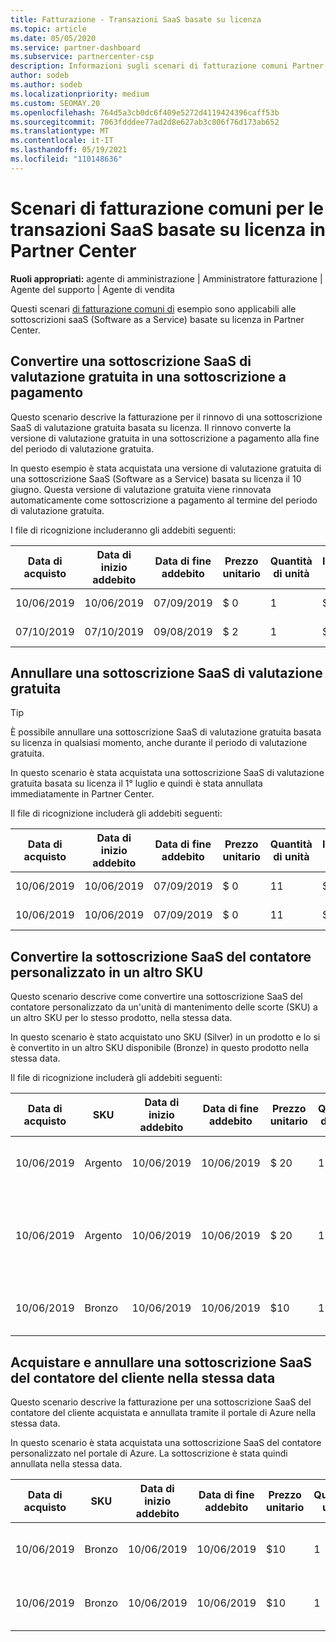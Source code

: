 ```yaml
---
title: Fatturazione - Transazioni SaaS basate su licenza
ms.topic: article
ms.date: 05/05/2020
ms.service: partner-dashboard
ms.subservice: partnercenter-csp
description: Informazioni sugli scenari di fatturazione comuni Partner Center transazioni SaaS (Software-as-a-Service) basate su licenza.
author: sodeb
ms.author: sodeb
ms.localizationpriority: medium
ms.custom: SEOMAY.20
ms.openlocfilehash: 764d5a3cb0dc6f409e5272d4119424396caff53b
ms.sourcegitcommit: 7063fdddee77ad2d8e627ab3c806f76d173ab652
ms.translationtype: MT
ms.contentlocale: it-IT
ms.lasthandoff: 05/19/2021
ms.locfileid: "110148636"
---
```

# <a name="common-billing-scenarios-for-license-based-saas-transactions-in-partner-center"></a>Scenari di fatturazione comuni per le transazioni SaaS basate su licenza in Partner Center

**Ruoli appropriati:** agente di amministrazione | Amministratore fatturazione | Agente del supporto | Agente di vendita


Questi scenari [di fatturazione comuni di](common-billing-scenarios.md) esempio sono applicabili alle sottoscrizioni saaS (Software as a Service) basate su licenza in Partner Center.

## <a name="convert-a-free-trial-saas-subscription-to-a-paid-subscription"></a>Convertire una sottoscrizione SaaS di valutazione gratuita in una sottoscrizione a pagamento

Questo scenario descrive la fatturazione per il rinnovo di una sottoscrizione SaaS di valutazione gratuita basata su licenza. Il rinnovo converte la versione di valutazione gratuita in una sottoscrizione a pagamento alla fine del periodo di valutazione gratuita.

In questo esempio è stata acquistata una versione di valutazione gratuita di una sottoscrizione SaaS (Software as a Service) basata su licenza il 10 giugno. Questa versione di valutazione gratuita viene rinnovata automaticamente come sottoscrizione a pagamento al termine del periodo di valutazione gratuita.

I file di ricognizione includeranno gli addebiti seguenti:

| Data di acquisto | Data di inizio addebito | Data di fine addebito | Prezzo unitario | Quantità di unità | Importo totale | Tipo di addebito | Descrizione della sottoscrizione |
| ------------- | ----------------- | --------------- | ---------- | ------------- | ------------ | ----------- | ----------------- |
| 10/06/2019 | 10/06/2019 | 07/09/2019 | $ 0 | 1 | $ 0 | Nuova | Versione di prova gratuita |
| 07/10/2019 | 07/10/2019 | 09/08/2019 | $ 2 | 1 | $ 2 | Renew | Sottoscrizione a pagamento |

## <a name="cancel-a-free-trial-saas-subscription"></a>Annullare una sottoscrizione SaaS di valutazione gratuita

> [!TIP]
> È possibile annullare una sottoscrizione SaaS di valutazione gratuita basata su licenza in qualsiasi momento, anche durante il periodo di valutazione gratuita.

In questo scenario è stata acquistata una sottoscrizione SaaS di valutazione gratuita basata su licenza il 1° luglio e quindi è stata annullata immediatamente in Partner Center.

Il file di ricognizione includerà gli addebiti seguenti:

| Data di acquisto | Data di inizio addebito | Data di fine addebito | Prezzo unitario | Quantità di unità | Importo totale | Tipo di addebito | Descrizione della sottoscrizione |
| ------------- | ----------------- | --------------- | ---------- | ------------- | ------------ | ----------- | ----------------- |
| 10/06/2019 | 10/06/2019 | 07/09/2019 | $ 0 | 11 | $ 0 | Nuova | Versione di prova gratuita |
| 10/06/2019 | 10/06/2019 | 07/09/2019 | $ 0 | 11 | $ 0 | Annulla | Versione di prova gratuita |

## <a name="convert-custom-meter-saas-subscription-to-another-sku"></a>Convertire la sottoscrizione SaaS del contatore personalizzato in un altro SKU

Questo scenario descrive come convertire una sottoscrizione SaaS del contatore personalizzato da un'unità di mantenimento delle scorte (SKU) a un altro SKU per lo stesso prodotto, nella stessa data.

In questo scenario è stato acquistato uno SKU (Silver) in un prodotto e lo si è convertito in un altro SKU disponibile (Bronze) in questo prodotto nella stessa data.

Il file di ricognizione includerà gli addebiti seguenti:

| Data di acquisto | SKU | Data di inizio addebito | Data di fine addebito | Prezzo unitario | Quantità di unità | Importo totale | Tipo di addebito | Descrizione della sottoscrizione |
| ------------- | ----------------- | ----------------- | --------------- | ---------- | ------------- | ------------ | ----------- | ----------------- |
| 10/06/2019 | Argento | 10/06/2019 | 10/06/2019 | $ 20 | 1 | $ 20 | Nuova | Sottoscrizione SaaS del contatore personalizzato |
| 10/06/2019 | Argento | 10/06/2019 | 10/06/2019 | $ 20 | 1 | -$20 | Conversione | Nuova fattura rivalorata per la sottoscrizione SaaS del contatore personalizzato |
| 10/06/2019 | Bronzo | 10/06/2019 | 10/06/2019 | $10 | 1 | $10 | Conversione | Sottoscrizione SaaS del contatore personalizzato |

## <a name="purchase-and-cancel-a-customer-meter-saas-subscription-on-same-date"></a>Acquistare e annullare una sottoscrizione SaaS del contatore del cliente nella stessa data

Questo scenario descrive la fatturazione per una sottoscrizione SaaS del contatore del cliente acquistata e annullata tramite il portale di Azure nella stessa data.

In questo scenario è stata acquistata una sottoscrizione SaaS del contatore personalizzato nel portale di Azure. La sottoscrizione è stata quindi annullata nella stessa data.

| Data di acquisto | SKU | Data di inizio addebito | Data di fine addebito | Prezzo unitario | Quantità unità | Importo totale | Tipo di addebito | Descrizione della sottoscrizione |
| ------------- | ------------- |----------------- | --------------- | ---------- | ------------- | ------------ | ----------- | ----------------- |
| 10/06/2019 | Bronzo | 10/06/2019 | 10/06/2019 | $10 | 1 | $10 | Nuova | Sottoscrizione SaaS del contatore personalizzato |
| 10/06/2019 | Bronzo | 10/06/2019 | 10/06/2019 | $10 | 1 | -$10 | CancelImmediate | Sottoscrizione SaaS del contatore personalizzato |
